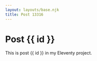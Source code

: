 ```yaml
---
layout: layouts/base.njk
title: Post 13316
---
```


# Post {{ id }}

This is post {{ id }} in my Eleventy project.

